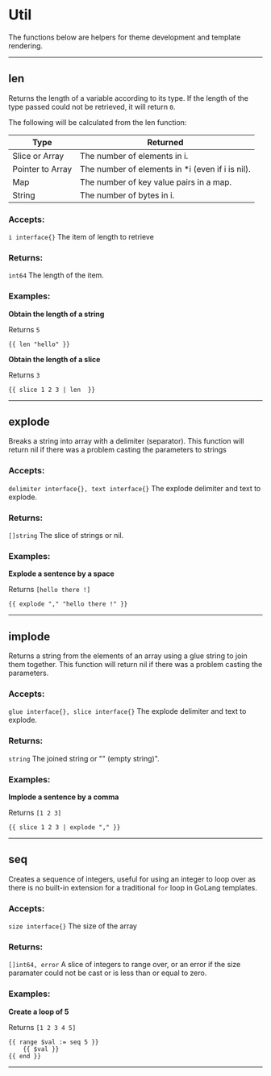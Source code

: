 # Util

The functions below are helpers for theme development and template rendering. 
___

## len

Returns the length of a variable according to its type. If the length of the type passed
could not be retrieved, it will return `0`.

The following will be calculated from the len function:

| Type                 | Returned                                          |
| -------------------- | ------------------------------------------------- |
| Slice or Array       | The number of elements in i.                      |
| Pointer to Array     | The number of elements in *i (even if i is nil).  |                    |
| Map                  | The number of key value pairs in a map.           |
| String               | The number of bytes in i.                         |


### Accepts: 

`i interface{}` The item of length to retrieve

### Returns:

`int64` The length of the item.

### Examples:

**Obtain the length of a string**

Returns `5`

```gotemplate
{{ len "hello" }}
```

**Obtain the length of a slice**

Returns `3`

```gotemplate
{{ slice 1 2 3 | len  }}
```
___

## explode

Breaks a string into array with a delimiter (separator).
This function will return nil if there was a problem casting the parameters to strings


### Accepts: 

`delimiter interface{}, text interface{}` The explode delimiter and text to explode.

### Returns:

`[]string` The slice of strings or nil.

### Examples:

**Explode a sentence by a space**

Returns `[hello there !]`

```gotemplate
{{ explode "," "hello there !" }}
```
___

## implode

Returns a string from the elements of an array using a glue string to join them together.
This function will return nil if there was a problem casting the parameters.

### Accepts: 

`glue interface{}, slice interface{}` The explode delimiter and text to explode.

### Returns:

`string` The joined string or "" (empty string)".

### Examples:

**Implode a sentence by a comma**

Returns `[1 2 3]`

```gotemplate
{{ slice 1 2 3 | explode "," }}
```
___

## seq

Creates a sequence of integers, useful for using an integer to loop over as there is no
built-in extension for a traditional `for` loop in GoLang templates.

### Accepts:

`size interface{}` The size of the array

### Returns:

`[]int64, error` A slice of integers to range over, or an error if the size paramater
could not be cast or is less than or equal to zero.

### Examples:

**Create a loop of 5**

Returns `[1 2 3 4 5]`

```gotemplate
{{ range $val := seq 5 }}
    {{ $val }}
{{ end }}
```
___